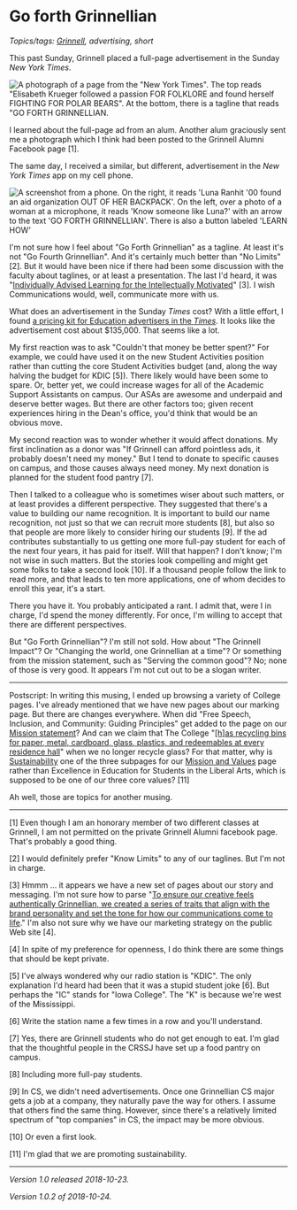 Go forth Grinnellian
====================

*Topics/tags: [Grinnell](index-grinnell), advertising, short*

This past Sunday, Grinnell placed a full-page advertisement in the
Sunday _New York Times_.

<img src="images/go-forth-nyt-sunday" alt='A photograph of a page from the "New York Times".  The top reads "Elisabeth Krueger followed a passion FOR FOLKLORE and found herself FIGHTING FOR POLAR BEARS".  At the bottom, there is a tagline that reads "GO FORTH GRINNELLIAN.'/>

I learned about the full-page ad from an alum.  Another alum graciously
sent me a photograph which I think had been posted to the Grinnell Alumni
Facebook page [1].

The same day, I received a similar, but different, advertisement in the
_New York Times_ app on my cell phone.

<img src='images/go-forth-nyt-mobile' alt="A screenshot from a phone.  On the right, it reads 'Luna Ranhit '00 found an aid organization OUT OF HER BACKPACK'.  On the left, over a photo of a woman at a microphone, it reads 'Know someone like Luna?' with an arrow to the text 'GO FORTH GRINNELLIAN'.  There is also a button labeled 'LEARN HOW'">

I'm not sure how I feel about "Go Forth Grinnellian"
as a tagline.  At least it's not "Go Fourth Grinnellian".
And it's certainly much better than "No Limits" [2].  But it
would have been nice if there had been some discussion with
the faculty about taglines, or at least a presentation.  The last
I'd heard, it was "[Individually Advised Learning for the Intellectually
Motivated](https://www.grinnell.edu/about-grinnell/offices-and-services/communications/our-brand-story-and-messaging/positioning)"
[3].  I wish Communications would, well, communicate more with us.

What does an advertisement in the Sunday _Times_ cost?  With a
little effort, I found [a pricing kit for Education advertisers in the
_Times_](https://nytmediakit.com/uploads/rates/50919-Rate-Cards-2018_Education_SSf.pdf).
It looks like the advertisement cost about $135,000.  That seems like a lot.

My first reaction was to ask "Couldn't that money be better spent?"
For example, we could have used it on the new Student Activities position
rather than cutting the core Student Activities budget (and, along the
way halving the budget for KDIC [5]).  There likely would have been some
to spare.  Or, better yet, we could increase wages for all of the Academic
Support Assistants on campus.  Our ASAs are awesome and underpaid and deserve
better wages.  But there are other factors too; given recent experiences
hiring in the Dean's office, you'd think that would be an obvious move.

My second reaction was to wonder whether it would affect donations.
My first inclination as a donor was "If Grinnell can afford pointless ads,
it probably doesn't need my money."  But I tend to donate to specific
causes on campus, and those causes always need money.  My next donation
is planned for the student food pantry [7].

Then I talked to a colleague who is sometimes wiser about such matters, or
at least provides a different perspective.  They suggested that there's
a value to building our name recognition.  It is important to build our
name recognition, not just so that we can recruit more students [8],
but also so that people are more likely to consider hiring our students
[9].  If the ad contributes substantially to us getting one more full-pay
student for each of the next four years, it has paid for itself.  Will that
happen?  I don't know; I'm not wise in such matters.  But the stories
look compelling and might get some folks to take a second look [10].  If
a thousand people follow the link to read more, and that leads to ten
more applications, one of whom decides to enroll this year, it's a start.

There you have it.  You probably anticipated a rant.  I admit that, were
I in charge, I'd spend the money differently.  For once, I'm willing
to accept that there are different perspectives.

But "Go Forth Grinnellian"?  I'm still not sold.  How about "The Grinnell Impact"?
Or "Changing the world, one Grinnellian at a time"?  Or something from
the mission statement, such as "Serving the common good"?  No; none of those
is very good.  It appears I'm not cut out to be a slogan writer.

---

Postscript: In writing this musing, I ended up browsing a variety of
College pages.  I've already mentioned that we have new pages about our
marking page.  But there are changes everywhere.  When did "Free Speech,
Inclusion, and Community: Guiding Principles" get added to the page
on our [Mission statement](https://www.grinnell.edu/about/mission)?
And can we claim that The College "[[h]as recycling bins for
paper, metal, cardboard, glass, plastics, and redeemables at every
residence hall](https://www.grinnell.edu/about/sustainability)"
when we no longer recycle glass?  For that matter, why is
[Sustainability](https://www.grinnell.edu/about/sustainability)
one of the three subpages for our [Mission and
Values](https://www.grinnell.edu/about/mission) page rather than
Excellence in Education for Students in the Liberal Arts, which is
supposed to be one of our three core values? [11]  

Ah well, those are topics for another musing.

---

[1] Even though I am an honorary member of two different classes at Grinnell,
I am not permitted on the private Grinnell Alumni facebook page.  That's
probably a good thing.

[2] I would definitely prefer "Know Limits" to any of our taglines.  But
I'm not in charge.

[3] Hmmm ... it appears we have a new set of pages about our story and
messaging.  I'm not sure how to parse "[To ensure our creative feels
authentically Grinnellian, we created a series of traits that align with
the brand personality and set the tone for how our communications come to
life](https://www.grinnell.edu/about-grinnell/offices-and-services/communications/our-brand-story-and-messaging/personality-and)."
I'm also not sure why we have our marketing strategy on the public
Web site [4].

[4] In spite of my preference for openness, I do think there are some
things that should be kept private.  

[5] I've always wondered why our radio station is "KDIC".  The only explanation
I'd heard had been that it was a stupid student joke [6].  But perhaps the
"IC" stands for "Iowa College".  The "K" is because we're west of the
Mississippi.

[6] Write the station name a few times in a row and you'll understand.

[7] Yes, there are Grinnell students who do not get enough to eat.  I'm
glad that the thoughtful people in the CRSSJ have set up a food pantry on 
campus.

[8] Including more full-pay students.

[9] In CS, we didn't need advertisements.  Once one Grinnellian CS major
gets a job at a company, they naturally pave the way for others.  I assume
that others find the same thing.  However, since there's a relatively
limited spectrum of "top companies" in CS, the impact may be more obvious.

[10] Or even a first look.

[11] I'm glad that we are promoting sustainability.

---

*Version 1.0 released 2018-10-23.*

*Version 1.0.2 of 2018-10-24.*
